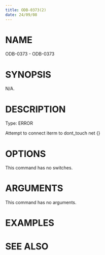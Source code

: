```yaml
---
title: ODB-0373(2)
date: 24/09/08
---
```


# NAME

ODB-0373 - ODB-0373

# SYNOPSIS

N/A.

# DESCRIPTION

Type: ERROR

Attempt to connect iterm to dont_touch net {}

# OPTIONS

This command has no switches.

# ARGUMENTS

This command has no arguments.

# EXAMPLES

# SEE ALSO
